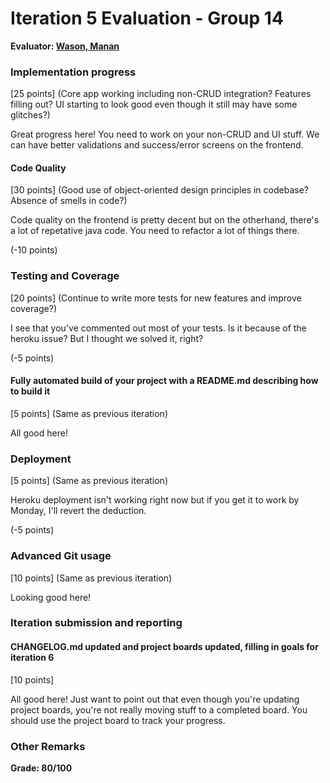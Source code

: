 # Iteration 5 Evaluation - Group 14

**Evaluator: [Wason, Manan](mailto:mwason1@jhu.edu)**

### Implementation progress
[25 points] (Core app working including non-CRUD integration?  Features filling out?  UI starting to look good even though it still may have some glitches?)

Great progress here! You need to work on your non-CRUD and UI stuff. We can have better validations and success/error screens on the frontend.

#### Code Quality
[30 points] (Good use of object-oriented design principles in codebase?  Absence of smells in code?)

Code quality on the frontend is pretty decent but on the otherhand, there's a lot of repetative java code. You need to refactor a lot of things there.

(-10 points)

### Testing and Coverage
[20 points] (Continue to write more tests for new features and improve coverage?)

I see that you've commented out most of your tests. Is it because of the heroku issue? But I thought we solved it, right?

(-5 points)

#### Fully automated build of your project with a README.md describing how to build it
[5 points] (Same as previous iteration)

All good here!

### Deployment
[5 points] (Same as previous iteration)

Heroku deployment isn't working right now but if you get it to work by Monday, I'll revert the deduction.

(-5 points)

### Advanced Git usage
[10 points] (Same as previous iteration)

Looking good here!

### Iteration submission and reporting

#### CHANGELOG.md updated and project boards updated, filling in goals for iteration 6
[10 points]

All good here! Just want to point out that even though you're updating project boards, you're not really moving stuff to a completed board. You should use the project board to track your progress.

### Other Remarks


**Grade: 80/100**


